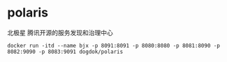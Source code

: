 # polaris

北极星 
腾讯开源的服务发现和治理中心

```shell
docker run -itd --name bjx -p 8091:8091 -p 8080:8080 -p 8081:8090 -p 8082:9090 -p 8083:9091 dogdok/polaris
```
